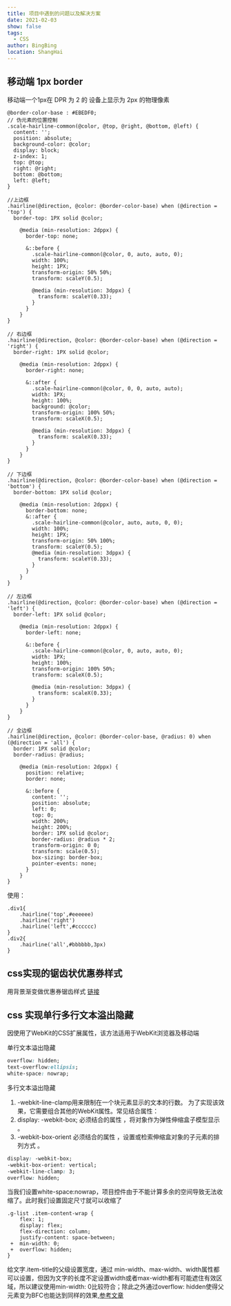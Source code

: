 ```yaml
---
title: 项目中遇到的问题以及解决方案
date: 2021-02-03
show: false
tags:
  - CSS
author: BingBing
location: ShangHai
---
```


## 移动端 1px border
移动端一个1px在 DPR 为 2 的 设备上显示为 2px 的物理像素
```
@border-color-base : #EBEDF0;
// 伪元素的位置控制
.scale-hairline-common(@color, @top, @right, @bottom, @left) {
  content: '';
  position: absolute;
  background-color: @color;
  display: block;
  z-index: 1;
  top: @top;
  right: @right;
  bottom: @bottom;
  left: @left;
}

//上边框
.hairline(@direction, @color: @border-color-base) when (@direction = 'top') {
  border-top: 1PX solid @color;

    @media (min-resolution: 2dppx) {
      border-top: none;

      &::before {
        .scale-hairline-common(@color, 0, auto, auto, 0);
        width: 100%;
        height: 1PX;
        transform-origin: 50% 50%;
        transform: scaleY(0.5);

        @media (min-resolution: 3dppx) {
          transform: scaleY(0.33);
        }
      }
    }
}

// 右边框
.hairline(@direction, @color: @border-color-base) when (@direction = 'right') {
  border-right: 1PX solid @color;

    @media (min-resolution: 2dppx) {
      border-right: none;

      &::after {
        .scale-hairline-common(@color, 0, 0, auto, auto);
        width: 1PX;
        height: 100%;
        background: @color;
        transform-origin: 100% 50%;
        transform: scaleX(0.5);

        @media (min-resolution: 3dppx) {
          transform: scaleX(0.33);
        }
      }
    }
}

// 下边框
.hairline(@direction, @color: @border-color-base) when (@direction = 'bottom') {
  border-bottom: 1PX solid @color;

    @media (min-resolution: 2dppx) {
      border-bottom: none;
      &::after {
        .scale-hairline-common(@color, auto, auto, 0, 0);
        width: 100%;
        height: 1PX;
        transform-origin: 50% 100%;
        transform: scaleY(0.5);
        @media (min-resolution: 3dppx) {
          transform: scaleY(0.33);
        }
      }
    }
}

// 左边框
.hairline(@direction, @color: @border-color-base) when (@direction = 'left') {
  border-left: 1PX solid @color;

    @media (min-resolution: 2dppx) {
      border-left: none;

      &::before {
        .scale-hairline-common(@color, 0, auto, auto, 0);
        width: 1PX;
        height: 100%;
        transform-origin: 100% 50%;
        transform: scaleX(0.5);

        @media (min-resolution: 3dppx) {
          transform: scaleX(0.33);
        }
      }
    }
}

// 全边框
.hairline(@direction, @color: @border-color-base, @radius: 0) when (@direction = 'all') {
  border: 1PX solid @color;
  border-radius: @radius;

    @media (min-resolution: 2dppx) {
      position: relative;
      border: none;

      &::before {
        content: '';
        position: absolute;
        left: 0;
        top: 0;
        width: 200%;
        height: 200%;
        border: 1PX solid @color;
        border-radius: @radius * 2;
        transform-origin: 0 0;
        transform: scale(0.5);
        box-sizing: border-box;
        pointer-events: none;
      }
    }
}

```

使用：

```
.div1{
    .hairline('top',#eeeeee)
    .hairline('right')
    .hairline('left',#cccccc)
}
.div2{
    .hairline('all',#bbbbbb,3px)
}

```
## css实现的锯齿状优惠券样式 

用背景渐变做优惠券锯齿样式
[链接](https://codepen.io/huabingtao/pen/gOLbqbE)

## css 实现单行多行文本溢出隐藏
因使用了WebKit的CSS扩展属性，该方法适用于WebKit浏览器及移动端

单行文本溢出隐藏
``` css
overflow: hidden;
text-overflow:ellipsis;
white-space: nowrap;
```
多行文本溢出隐藏
1. -webkit-line-clamp用来限制在一个块元素显示的文本的行数。 为了实现该效果，它需要组合其他的WebKit属性。常见结合属性：
2. display: -webkit-box; 必须结合的属性 ，将对象作为弹性伸缩盒子模型显示 。
3. -webkit-box-orient 必须结合的属性 ，设置或检索伸缩盒对象的子元素的排列方式 。
``` css
display: -webkit-box;
-webkit-box-orient: vertical;
-webkit-line-clamp: 3;
overflow: hidden;
```
当我们设置white-space:nowrap，项目控件由于不能计算多余的空间导致无法收缩了。此时我们设置固定尺寸就可以收缩了
```
.g-list .item-content-wrap {
    flex: 1;
    display: flex;
    flex-direction: column;
    justify-content: space-between;
 +  min-width: 0;
 +  overflow: hidden;
}
```
给文字.item-title的父级设置宽度，通过 min-width、max-width、width属性都可以设置，但因为文字的长度不定设置width或者max-width都有可能遮住有效区域，所以建议使用min-width: 0比较符合；除此之外通过overflow: hidden使得父元素变为BFC也能达到同样的效果,[参考文章](https://segmentfault.com/a/1190000020012748)




